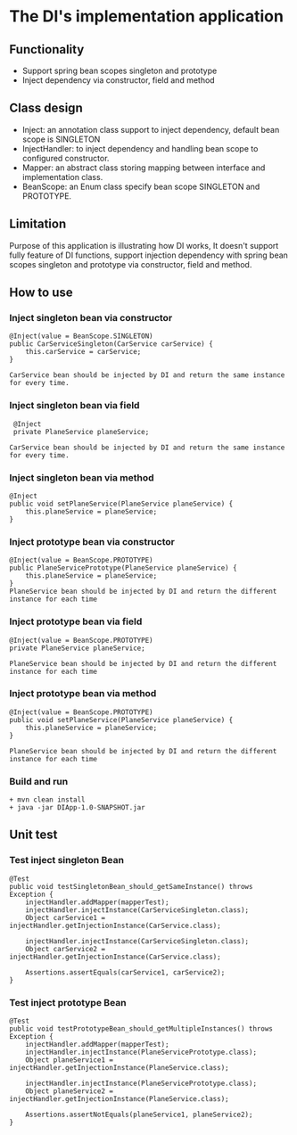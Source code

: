 # The DI's implementation application

## Functionality
 - Support spring bean scopes singleton and prototype
 - Inject dependency via constructor, field and method
  
## Class design
 - Inject: an annotation class support to inject dependency, default bean scope is SINGLETON 
 - InjectHandler: to inject dependency and handling bean scope to configured constructor.
 - Mapper: an abstract class storing mapping between interface and implementation class.
 - BeanScope: an Enum class specify bean scope SINGLETON and PROTOTYPE.

## Limitation
Purpose of this application is illustrating how DI works, It doesn't support fully feature of DI functions, support injection dependency with spring bean scopes singleton and prototype via constructor, field and method. 

## How to use
### Inject singleton bean via constructor
    @Inject(value = BeanScope.SINGLETON)
    public CarServiceSingleton(CarService carService) {
        this.carService = carService;
    }
     
    CarService bean should be injected by DI and return the same instance for every time.
    
### Inject singleton bean via field
	 @Inject
	 private PlaneService planeService;
     
    CarService bean should be injected by DI and return the same instance for every time.
    
### Inject singleton bean via method
    @Inject
    public void setPlaneService(PlaneService planeService) {
        this.planeService = planeService;
    }
	
### Inject prototype bean via constructor
    @Inject(value = BeanScope.PROTOTYPE)
    public PlaneServicePrototype(PlaneService planeService) {
        this.planeService = planeService;
    }
    PlaneService bean should be injected by DI and return the different instance for each time
    
### Inject prototype bean via field
    @Inject(value = BeanScope.PROTOTYPE)
    private PlaneService planeService;
     
    PlaneService bean should be injected by DI and return the different instance for each time
    
### Inject prototype bean via method
    @Inject(value = BeanScope.PROTOTYPE)
    public void setPlaneService(PlaneService planeService) {
        this.planeService = planeService;
    }
     
    PlaneService bean should be injected by DI and return the different instance for each time

### Build and run
    + mvn clean install
    + java -jar DIApp-1.0-SNAPSHOT.jar
     
## Unit test

### Test inject singleton Bean

	@Test
	public void testSingletonBean_should_getSameInstance() throws Exception {
		injectHandler.addMapper(mapperTest);
		injectHandler.injectInstance(CarServiceSingleton.class);
		Object carService1 = injectHandler.getInjectionInstance(CarService.class);

		injectHandler.injectInstance(CarServiceSingleton.class);
		Object carService2 = injectHandler.getInjectionInstance(CarService.class);

		Assertions.assertEquals(carService1, carService2);
	}
### Test inject prototype Bean

	@Test
	public void testPrototypeBean_should_getMultipleInstances() throws Exception {
		injectHandler.addMapper(mapperTest);
		injectHandler.injectInstance(PlaneServicePrototype.class);
		Object planeService1 = injectHandler.getInjectionInstance(PlaneService.class);

		injectHandler.injectInstance(PlaneServicePrototype.class);
		Object planeService2 = injectHandler.getInjectionInstance(PlaneService.class);

		Assertions.assertNotEquals(planeService1, planeService2);
	}

      
    